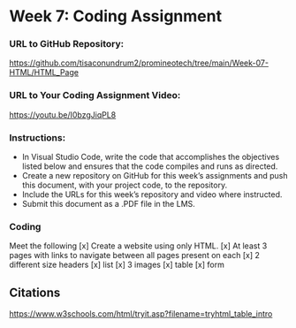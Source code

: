 # Week 7: Coding Assignment

### URL to GitHub Repository:

https://github.com/tisaconundrum2/promineotech/tree/main/Week-07-HTML/HTML_Page

### URL to Your Coding Assignment Video:

https://youtu.be/I0bzgJiqPL8

### Instructions:

- In Visual Studio Code, write the code that accomplishes the objectives listed below and ensures that the code compiles and runs as directed. 
- Create a new repository on GitHub for this week’s assignments and push this document, with your project code, to the repository.
- Include the URLs for this week’s repository and video where instructed.
- Submit this document as a .PDF file in the LMS.

### Coding 

Meet the following 
[x] Create a website using only HTML.
[x] At least 3 pages with links to navigate between all pages present on each 
[x] 2 different size headers
[x] list
[x] 3 images
[x] table
[x] form

## Citations

https://www.w3schools.com/html/tryit.asp?filename=tryhtml_table_intro